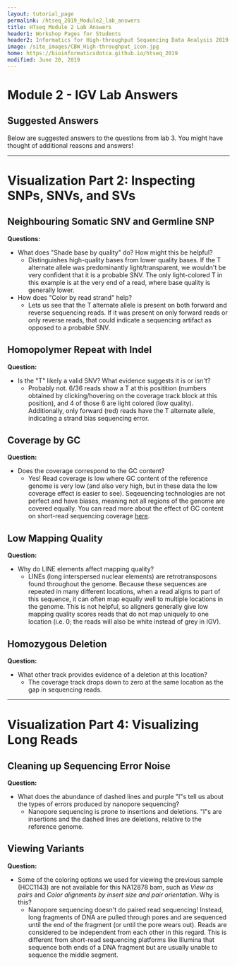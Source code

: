 ```yaml
---
layout: tutorial_page
permalink: /htseq_2019_Module2_lab_answers
title: HTseq Module 2 Lab Answers
header1: Workshop Pages for Students
header2: Informatics for High-throughput Sequencing Data Analysis 2019 Module 2 Lab Answers
image: /site_images/CBW_High-throughput_icon.jpg
home: https://bioinformaticsdotca.github.io/htseq_2019
modified: June 20, 2019
---
```


# Module 2 - IGV Lab Answers

## Suggested Answers

Below are suggested answers to the questions from lab 3. You might have thought of additional reasons and answers!

---

# Visualization Part 2: Inspecting SNPs, SNVs, and SVs

## Neighbouring Somatic SNV and Germline SNP 

**Questions:**
* What does "Shade base by quality" do? How might this be helpful?
    * Distinguishes high-quality bases from lower quality bases. If the T alternate allele was predominantly light/transparent, we wouldn't be very confident that it is a probable SNV. The only light-colored T in this example is at the very end of a read, where base quality is generally lower.
* How does "Color by read strand" help?
    * Lets us see that the T alternate allele is present on both forward and reverse sequencing reads. If it was present on only forward reads or only reverse reads, that could indicate a sequencing artifact as opposed to a probable SNV.

## Homopolymer Repeat with Indel 

**Question:**
* Is the "T" likely a valid SNV? What evidence suggests it is or isn't?
    * Probably not. 6/36 reads show a T at this positition (numbers obtained by clicking/hovering on the coverage track block at this position), and 4 of those 6 are light colored (low quality). Additionally, only forward (red) reads have the T alternate allele, indicating a strand bias sequencing error.

## Coverage by GC 

**Question:**
* Does the coverage correspond to the GC content?
    * Yes! Read coverage is low where GC content of the reference genome is very low (and also very high, but in these data the low coverage effect is easier to see). Seqeuencing technologies are not perfect and have biases, meaning not all regions of the genome are covered equally. You can read more about the effect of GC content on short-read sequencing coverage [here](https://genomebiology.biomedcentral.com/articles/10.1186/gb-2013-14-5-r51).

## Low Mapping Quality 

**Question:**
* Why do LINE elements affect mapping quality?
    * LINEs (long interspersed nuclear elements) are retrotransposons found throughout the genome. Because these sequences are repeated in many different locations, when a read aligns to part of this sequence, it can often map equally well to multiple locations in the genome. This is not helpful, so aligners generally give low mapping quality scores reads that do not map uniquely to one location (i.e. 0; the reads will also be white instead of grey in IGV).

## Homozygous Deletion 

**Question:**
* What other track provides evidence of a deletion at this location? 
    * The coverage track drops down to zero at the same location as the gap in sequencing reads.

---

# Visualization Part 4: Visualizing Long Reads

## Cleaning up Sequencing Error Noise

**Question:**
* What does the abundance of dashed lines and purple "I"s tell us about the types of errors produced by nanopore sequencing?
    * Nanopore sequencing is prone to insertions and deletions. "I"s are insertions and the dashed lines are deletions, relative to the reference genome.

## Viewing Variants

**Question:**
* Some of the coloring options we used for viewing the previous sample (HCC1143) are not available for this NA12878 bam, such as *View as pairs* and *Color alignments by insert size and pair orientation*. Why is this?
    * Nanopore sequencing doesn't do paired read sequencing! Instead, long fragments of DNA are pulled through pores and are sequenced until the end of the fragment (or until the pore wears out). Reads are considered to be independent from each other in this regard. This is different from short-read sequencing platforms like Illumina that sequence both ends of a DNA fragment but are usually unable to sequence the middle segment.
